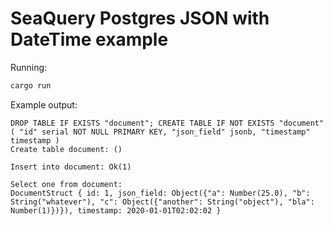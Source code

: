 # SeaQuery Postgres JSON with DateTime example

Running:
```sh
cargo run
```

Example output:
```
DROP TABLE IF EXISTS "document"; CREATE TABLE IF NOT EXISTS "document" ( "id" serial NOT NULL PRIMARY KEY, "json_field" jsonb, "timestamp" timestamp )
Create table document: ()

Insert into document: Ok(1)

Select one from document:
DocumentStruct { id: 1, json_field: Object({"a": Number(25.0), "b": String("whatever"), "c": Object({"another": String("object"), "bla": Number(1)})}), timestamp: 2020-01-01T02:02:02 }
```